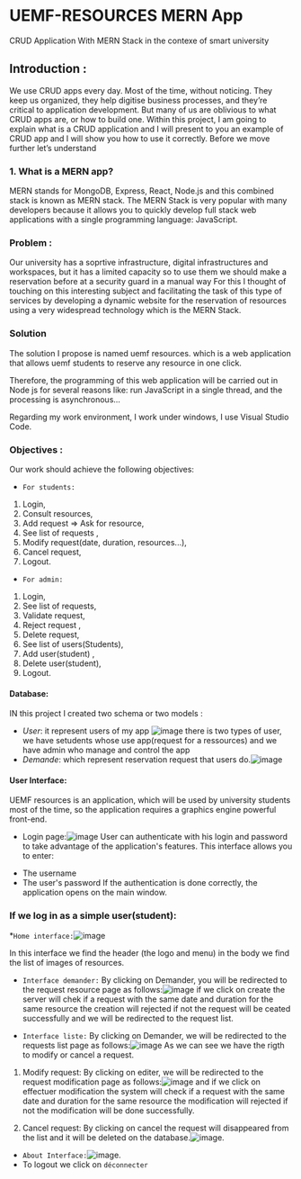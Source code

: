 # UEMF-RESOURCES MERN App
CRUD Application With MERN Stack in the contexe of smart university
## Introduction :
We use CRUD apps every day. Most of the time, without noticing. They keep us organized, they help digitise business processes, and they’re critical to application development. But many of us are oblivious to what CRUD apps are, or how to build one. Within this project, I am going to explain what is a CRUD application and I will present to you an example of CRUD app and I will show you how to use it correctly.
Before we move further let’s understand
### 1. What is a MERN app?
MERN stands for MongoDB, Express, React, Node.js and this combined stack is known as MERN stack.
The MERN Stack is very popular with many developers because it allows you to quickly develop full stack web applications with a single programming language: JavaScript.
### Problem :
Our university has a soprtive infrastructure, digital infrastructures and workspaces, but it has a limited capacity so to use them we should make a reservation before 
at a security guard in a manual way For this I thought of touching on this interesting subject and facilitating the task of this type of services by developing a dynamic website for the reservation of resources using a very widespread technology which is the MERN Stack.
### Solution 
The solution I propose is named uemf resources. which is a web application that allows uemf students to reserve any resource in one click.

Therefore, the programming of this web application will be carried out in Node js for several reasons like: run JavaScript in a single thread, and the processing is asynchronous...

Regarding my work environment, I work under windows, I use Visual Studio Code.

### Objectives : 
Our work should achieve the following objectives:
* `For students:`
1. Login,
2. Consult resources,
3. Add request => Ask for resource,
4. See list of requests ,
5. Modify request(date, duration, resources...),
6. Cancel request,
7. Logout.

* `For admin:`
1. Login,
2. See list of requests,
3. Validate request,
4. Reject request ,
5. Delete request,
6. See list of users(Students),
7. Add user(student) ,
8. Delete user(student),
9. Logout.

#### Database:
IN this project I created two schema or two models :
- *User*: it represent users of my app ![image](https://user-images.githubusercontent.com/75392302/210186881-839095fb-da44-4296-a163-e37e8001a807.png)
there is two types of user, we have setudents whose use app(request for a ressources) and we have admin who manage and control the app  
- *Demande*: which represent reservation request that users do.![image](https://user-images.githubusercontent.com/75392302/210186870-e8e26228-3c62-4dc8-b6f0-588ddffed28e.png)

#### User Interface:
UEMF resources is an application, which will be used by university students most of the time, so the application requires a graphics engine powerful front-end.
* Login page:![image](https://user-images.githubusercontent.com/75392302/215200517-ff939411-1cf7-4adb-b97f-0f2e5611c1da.png)
User can authenticate with his login and password to take advantage of the application's features.
This interface allows you to enter:
- The username
- The user's password
If the authentication is done correctly, the application opens on the main window.

### If we log in as a simple user(student):
*`Home interface:`![image](https://user-images.githubusercontent.com/75392302/215223192-3df435fc-d67d-4e9f-88af-97928dd1664c.png)

In this interface we find the header (the logo and menu) in the body we find the list of images of resources.

* `Interface demander:` By clicking on Demander, you will be redirected to the request resource page as follows:![image](https://user-images.githubusercontent.com/75392302/215223603-26421103-0f60-402f-9f6d-e9ad70c86cab.png) if we click on create the server will chek if a request with the same date and duration for the same resource the creation will rejected if not the request will be ceated successfully and we will be redirected to the request list.

* `Interface liste:` By clicking on Demander, we will be redirected to the requests list page as follows:![image](https://user-images.githubusercontent.com/75392302/215224839-71cd4424-62fd-4080-8f21-da8684a1e4b7.png)
As we can see we have the rigth to modify or cancel a request.

1. Modify request: By clicking on editer, we will be redirected to the request modification page as follows:![image](https://user-images.githubusercontent.com/75392302/215225126-d6fc2bad-ef9f-4acc-a44a-e410f8f96a11.png)
and if we click on effectuer modification the system will check if a request with the same date and duration for the same resource the modification will rejected if not the modification will be done successfully.

2. Cancel request:  By clicking on cancel the request will disappeared from the list and it will be deleted on the database.![image](https://user-images.githubusercontent.com/75392302/215226213-19c9b665-f57b-4392-9345-986a700682f9.png).

* `About Interface:`![image](https://user-images.githubusercontent.com/75392302/215226486-1277eb48-75e5-4e67-9e65-f4e725789c69.png).
* To logout we click on `déconnecter`





